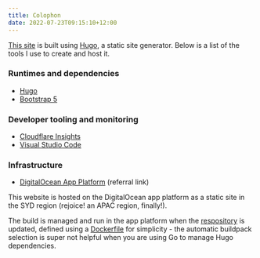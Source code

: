 ```yaml
---
title: Colophon
date: 2022-07-23T09:15:10+12:00
---
```


[This site](https://github.com/crookm/blog) is built using [Hugo](https://gohugo.io), a static site generator. Below is
a list of the tools I use to create and host it.

### Runtimes and dependencies
* [Hugo](https://gohugo.io)
* [Bootstrap 5](https://getbootstrap.com)

### Developer tooling and monitoring
* [Cloudflare Insights](https://www.cloudflare.com/insights)
* [Visual Studio Code](https://code.visualstudio.com)

### Infrastructure
* [DigitalOcean App Platform](https://m.do.co/c/f8ffd8a5f356) (referral link)

This website is hosted on the DigitalOcean app platform as a static site in the SYD region (rejoice! an APAC region, finally!).

The build is managed and run in the app platform when the [respository](https://github.com/crookm/blog) is updated, defined using a [Dockerfile](https://github.com/crookm/blog/blob/main/Dockerfile) for simplicity - the automatic buildpack selection is super not helpful when you are using Go to manage Hugo dependencies.
